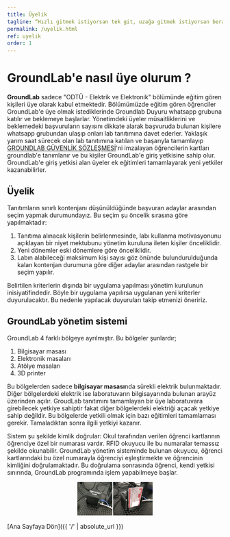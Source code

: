```yaml
---
title: Üyelik
tagline: “Hızlı gitmek istiyorsan tek git, uzağa gitmek istiyorsan beraber...”
permalink: /uyelik.html
ref: uyelik
order: 1
---
```

<h1>GroundLab'e nasıl üye olurum ?</h1>

**GroundLab** sadece "ODTÜ - Elektrik ve Elektronik" bölümünde eğitim gören kişileri üye olarak kabul etmektedir. Bölümümüzde eğitim gören öğrenciler GroundLab'e üye olmak istediklerinde Groundlab Duyuru whatsapp grubuna katılır ve beklemeye başlarlar. Yönetimdeki üyeler müsaitliklerini ve beklemedeki başvuruların sayısını dikkate alarak başvuruda bulunan kişilere whatsapp grubundan ulaşıp onları lab tanıtımına davet ederler. Yaklaşık yarım saat sürecek olan lab tanıtımına katılan ve başarıyla tamamlayıp [GROUNDLAB GÜVENLİK SÖZLEŞMESİ](https://docs.google.com/document/d/1UKTl5FFHKwNnq9uGve5rbhPGHiEqvrpJyYHRkwj5hcw/edit?usp=sharing)'ni imzalayan öğrencilerin kartları groundlab'e tanımlanır ve bu kişiler GroundLab'e giriş yetkisine sahip olur. GroundLab'e giriş yetkisi alan üyeler ek eğitimleri tamamlayarak yeni yetkiler kazanabilirler.

<h2> Üyelik</h2>

Tanıtımların sınırlı kontenjanı düşünüldüğünde başvuran adaylar arasından seçim yapmak durumundayız. Bu seçim şu öncelik sırasına göre yapılmaktadır:

1)	Tanıtıma alınacak kişilerin belirlenmesinde, labı kullanma motivasyonunu açıklayan bir niyet mektubunu yönetim kuruluna ileten kişiler önceliklidir.  
2)	Yeni dönemler eski dönemlere göre önceliklidir.
3)	Labın alabileceği maksimum kişi sayısı göz önünde bulundurulduğunda kalan kontenjan durumuna göre diğer adaylar arasından rastgele bir seçim yapılır. 

Belirtilen kriterlerin dışında bir uygulama yapılması yönetim kurulunun inisiyatifindedir. Böyle bir uygulama yapılırsa uygulanan yeni kriterler duyurulacaktır. Bu nedenle yapılacak duyuruları takip etmenizi öneririz.

<h2> GroundLab yönetim sistemi</h2>

GroundLab 4 farklı bölgeye ayrılmıştır. Bu bölgeler şunlardır;

1. Bilgisayar masası
2. Elektronik masaları
3. Atölye masaları
4. 3D printer

Bu bölgelerden sadece **bilgisayar masası**nda sürekli elektrik bulunmaktadır. Diğer bölgelerdeki elektrik ise laboratuvarın bilgisayarında bulunan arayüz üzerinden açılır. GroudLab tanıtımını tamamlayan bir üye laboratuvara girebilecek yetkiye sahiptir fakat diğer bölgelerdeki elektriği açacak yetkiye sahip değildir. Bu bölgelerde yetkili olmak için bazı eğitimleri tamamlaması gerekir. Tamaladıktan sonra ilgili yetkiyi kazanır.

Sistem şu şekilde kimlik doğrular: Okul tarafından verilen öğrenci kartlarının öğrenciye özel bir numarası vardır. RFID okuyucu ile bu numaralar temassız şekilde okunabilir. GroundLab yönetim sisteminde bulunan okuyucu, öğrenci kartlarındaki bu özel numarayla öğrenciyi eşleştirmekte ve öğrencinin kimliğini doğrulamaktadır. Bu doğrulama sonrasında öğrenci, kendi yetkisi sınırında, GroundLab programında işlem yapabilmeye başlar.

<p align="center" width="100%">   
   <img width="35%" src="/assets/groundlab_kart_okuyucu.png"  > <b> </b>
</p>



[Ana Sayfaya Dön]({{ '/' | absolute_url }})
